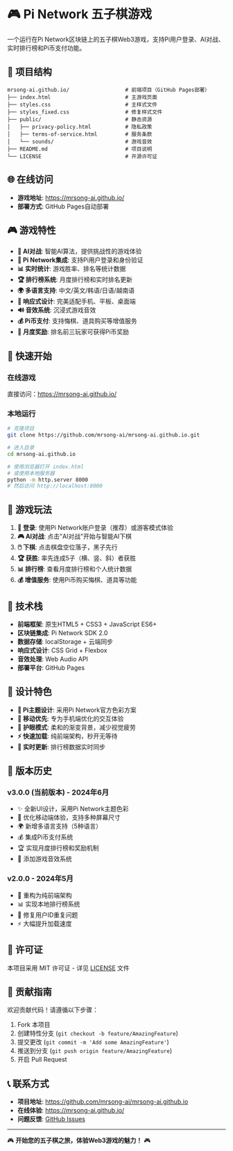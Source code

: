 # 🎮 Pi Network 五子棋游戏

一个运行在Pi Network区块链上的五子棋Web3游戏，支持Pi用户登录、AI对战、实时排行榜和Pi币支付功能。

## 📁 项目结构

```
mrsong-ai.github.io/                  # 前端项目（GitHub Pages部署）
├── index.html                        # 主游戏页面
├── styles.css                        # 主样式文件
├── styles_fixed.css                  # 修复样式文件
├── public/                           # 静态资源
│   ├── privacy-policy.html           # 隐私政策
│   ├── terms-of-service.html         # 服务条款
│   └── sounds/                       # 游戏音效
├── README.md                         # 项目说明
└── LICENSE                           # 开源许可证
```

## 🌐 在线访问

- **游戏地址**: https://mrsong-ai.github.io/
- **部署方式**: GitHub Pages自动部署

## 🎮 游戏特性

- **🧠 AI对战**: 智能AI算法，提供挑战性的游戏体验
- **🔐 Pi Network集成**: 支持Pi用户登录和身份验证
- **📊 实时统计**: 游戏胜率、排名等统计数据
- **🏆 排行榜系统**: 月度排行榜和实时排名更新
- **🌍 多语言支持**: 中文/英文/韩语/日语/越南语
- **📱 响应式设计**: 完美适配手机、平板、桌面端
- **🔊 音效系统**: 沉浸式游戏音效
- **💰 Pi币支付**: 支持悔棋、道具购买等增值服务
- **🎁 月度奖励**: 排名前三玩家可获得Pi币奖励

## 🚀 快速开始

### 在线游戏
直接访问：https://mrsong-ai.github.io/

### 本地运行
```bash
# 克隆项目
git clone https://github.com/mrsong-ai/mrsong-ai.github.io.git

# 进入目录
cd mrsong-ai.github.io

# 使用浏览器打开 index.html
# 或使用本地服务器
python -m http.server 8000
# 然后访问 http://localhost:8000
```

## 🎯 游戏玩法

1. **🔐 登录**: 使用Pi Network账户登录（推荐）或游客模式体验
2. **🎮 AI对战**: 点击"AI对战"开始与智能AI下棋
3. **🖱️ 下棋**: 点击棋盘空位落子，黑子先行
4. **🏆 获胜**: 率先连成5子（横、竖、斜）者获胜
5. **📊 排行榜**: 查看月度排行榜和个人统计数据
6. **💰 增值服务**: 使用Pi币购买悔棋、道具等功能

## 🔧 技术栈

- **前端框架**: 原生HTML5 + CSS3 + JavaScript ES6+
- **区块链集成**: Pi Network SDK 2.0
- **数据存储**: localStorage + 云端同步
- **响应式设计**: CSS Grid + Flexbox
- **音效处理**: Web Audio API
- **部署平台**: GitHub Pages

## 🎨 设计特色

- **🎨 Pi主题设计**: 采用Pi Network官方色彩方案
- **📱 移动优先**: 专为手机端优化的交互体验
- **🌙 护眼模式**: 柔和的渐变背景，减少视觉疲劳
- **⚡ 快速加载**: 纯前端架构，秒开无等待
- **🔄 实时更新**: 排行榜数据实时同步

## 📝 版本历史

### v3.0.0 (当前版本) - 2024年6月
- ✨ 全新UI设计，采用Pi Network主题色彩
- 🚀 优化移动端体验，支持多种屏幕尺寸
- 🌍 新增多语言支持（5种语言）
- 💰 集成Pi币支付系统
- 🏆 实现月度排行榜和奖励机制
- 🎵 添加游戏音效系统

### v2.0.0 - 2024年5月
- 🔄 重构为纯前端架构
- 📊 实现本地排行榜系统
- 🐛 修复用户ID重复问题
- ⚡ 大幅提升加载速度

## 📄 许可证

本项目采用 MIT 许可证 - 详见 [LICENSE](LICENSE) 文件

## 🤝 贡献指南

欢迎贡献代码！请遵循以下步骤：

1. Fork 本项目
2. 创建特性分支 (`git checkout -b feature/AmazingFeature`)
3. 提交更改 (`git commit -m 'Add some AmazingFeature'`)
4. 推送到分支 (`git push origin feature/AmazingFeature`)
5. 开启 Pull Request

## 📞 联系方式

- **项目地址**: https://github.com/mrsong-ai/mrsong-ai.github.io
- **在线体验**: https://mrsong-ai.github.io/
- **问题反馈**: [GitHub Issues](https://github.com/mrsong-ai/mrsong-ai.github.io/issues)

---

🎮 **开始您的五子棋之旅，体验Web3游戏的魅力！** 🎮
